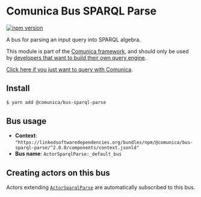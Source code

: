 # Comunica Bus SPARQL Parse

[![npm version](https://badge.fury.io/js/%40comunica%2Fbus-sparql-parse.svg)](https://www.npmjs.com/package/@comunica/bus-sparql-parse)

A bus for parsing an input query into SPARQL algebra.

This module is part of the [Comunica framework](https://github.com/comunica/comunica),
and should only be used by [developers that want to build their own query engine](https://comunica.dev/docs/modify/).

[Click here if you just want to query with Comunica](https://comunica.dev/docs/query/).

## Install

```bash
$ yarn add @comunica/bus-sparql-parse
```

## Bus usage

* **Context**: `"https://linkedsoftwaredependencies.org/bundles/npm/@comunica/bus-sparql-parse/^2.0.0/components/context.jsonld"`
* **Bus name**: `ActorSparqlParse:_default_bus`

## Creating actors on this bus

Actors extending [`ActorSparqlParse`](https://comunica.github.io/comunica/classes/bus_sparql_parse.actorsparqlparse.html) are automatically subscribed to this bus.


